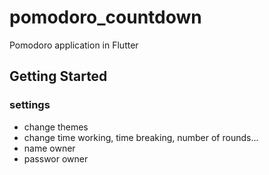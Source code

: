 # pomodoro_countdown

Pomodoro application in Flutter

## Getting Started

### settings
- change themes
- change time working, time breaking, number of rounds...
- name owner
- passwor owner





